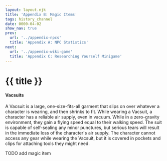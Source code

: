 ```yaml
---
layout: layout.njk
title: 'Appendix B: Magic Items'
tags: history_channel
date: 0000-04-02
show_nav: true
prev:
  url: '../appendix-npcs'
  title: 'Appendix A: NPC Statistics'
next:
  url: '../appendix-wiki-game'
  title: 'Appendix C: Researching Yourself Minigame'
---
```


# {{ title }}

#### Vacsuits

A Vacsuit is a large, one-size-fits-all garment that slips on over whatever a character is wearing, and then shrinks to fit. While wearing a Vacsuit, a character has a reliable air supply, even in vacuum. While in a zero-gravity environment, they gain a flying speed equal to their walking speed. The suit is capable of self-sealing any minor punctures, but serious tears will result in the immediate loss of the character's air supply. The character cannot access any gear while wearing the Vacsuit, but it is covered in pockets and clips for attaching tools they might need.

TODO add magic item
